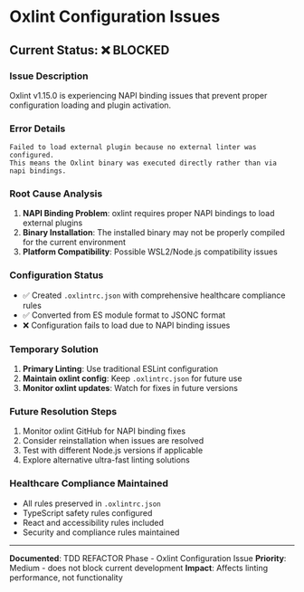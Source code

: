 # Oxlint Configuration Issues

## Current Status: ❌ BLOCKED

### Issue Description

Oxlint v1.15.0 is experiencing NAPI binding issues that prevent proper configuration loading and plugin activation.

### Error Details

```
Failed to load external plugin because no external linter was configured. 
This means the Oxlint binary was executed directly rather than via napi bindings.
```

### Root Cause Analysis

1. **NAPI Binding Problem**: oxlint requires proper NAPI bindings to load external plugins
2. **Binary Installation**: The installed binary may not be properly compiled for the current environment
3. **Platform Compatibility**: Possible WSL2/Node.js compatibility issues

### Configuration Status

- ✅ Created `.oxlintrc.json` with comprehensive healthcare compliance rules
- ✅ Converted from ES module format to JSONC format
- ❌ Configuration fails to load due to NAPI binding issues

### Temporary Solution

1. **Primary Linting**: Use traditional ESLint configuration
2. **Maintain oxlint config**: Keep `.oxlintrc.json` for future use
3. **Monitor oxlint updates**: Watch for fixes in future versions

### Future Resolution Steps

1. Monitor oxlint GitHub for NAPI binding fixes
2. Consider reinstallation when issues are resolved
3. Test with different Node.js versions if applicable
4. Explore alternative ultra-fast linting solutions

### Healthcare Compliance Maintained

- All rules preserved in `.oxlintrc.json`
- TypeScript safety rules configured
- React and accessibility rules included
- Security and compliance rules maintained

---

**Documented**: TDD REFACTOR Phase - Oxlint Configuration Issue
**Priority**: Medium - does not block current development
**Impact**: Affects linting performance, not functionality

